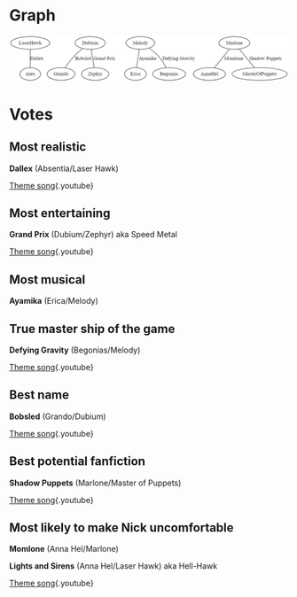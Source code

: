 <!-- TITLE: Ships -->
<!-- SUBTITLE: Let the love flow -->

# Graph
![Ships](/uploads/sycamour-other/ships.png "Ships")
# Votes
## Most realistic
**Dallex** (Absentia/Laser Hawk)

[Theme song](https://www.youtube.com/watch?v=FaY5-LGYJKc){.youtube}

## Most entertaining
**Grand Prix** (Dubium/Zephyr) aka Speed Metal

[Theme song](https://www.youtube.com/watch?v=Y4QbJRAWvRU){.youtube}

## Most musical
**Ayamika** (Erica/Melody)

## True master ship of the game
**Defying Gravity** (Begonias/Melody)

[Theme song](https://www.youtube.com/watch?v=Yf9Bt5WFZKs){.youtube}

## Best name
**Bobsled** (Grando/Dubium)

[Theme song](https://www.youtube.com/watch?v=swnle389UKM){.youtube}

## Best potential fanfiction
**Shadow Puppets** (Marlone/Master of Puppets)

[Theme song](https://www.youtube.com/watch?v=P_SlAzsXa7E){.youtube}

## Most likely to make Nick uncomfortable
**Momlone** (Anna Hel/Marlone)

**Lights and Sirens** (Anna Hel/Laser Hawk) aka Hell-Hawk

[Theme song](https://www.youtube.com/watch?v=YtKqUptJ5Fc){.youtube}
